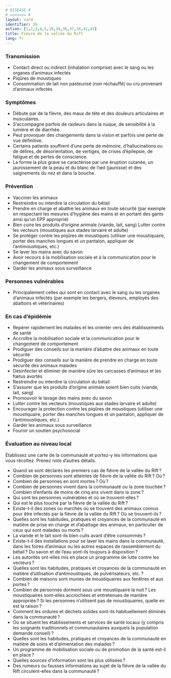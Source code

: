 ```yaml
---
# DISEASE #
# ======= #
layout: card
identifier: 26
action: [1,2,3,4,5,19,34,36,37,38,41,43]
title: Fièvre de la vallée du Rift
lang: fr
---
```


### Transmission

- Contact direct ou indirect (inhalation comprise) avec le sang ou les organes d’animaux infectés
- Piqûres de moustiques
- Consommation de lait non pasteurisé (non réchauffé) ou cru provenant d’animaux infectés

### Symptômes

- Débute par de la fièvre, des maux de tête et des douleurs articulaires et musculaires.
- S’accompagne parfois de raideurs dans la nuque, de sensibilité à la lumière et de diarrhée.
- Peut provoquer des changements dans la vision et parfois une perte de vue définitive.
- Certains patients souffrent d’une perte de mémoire, d’hallucinations ou de délires, de désorientation, de vertiges, de crises d’épilepsie, de fatigue et de pertes de conscience.
- La forme la plus grave se caractérise par une éruption cutanée, un jaunissement de la peau et du blanc de l’œil (jaunisse) et des saignements du nez et dans la bouche.

### Prévention

- Vacciner les animaux
-	Restreindre ou interdire la circulation du bétail
- Prendre en charge et abattre les animaux en toute sécurité (par exemple en respectant les mesures d’hygiène des mains et en portant des gants ainsi qu’un EPP approprié)
-	Bien cuire les produits d’origine animale (viande, lait, sang)
Lutter contre les vecteurs (moustiques aux stades larvaire et adulte)
- Se protéger contre les piqûres de moustiques (utiliser une moustiquaire, porter des manches longues et un pantalon, appliquer de l’antimoustiques, etc.)
-	Se laver les mains avec du savon
- Avoir recours à la mobilisation sociale et à la communication pour le changement de comportement
-	Garder les animaux sous surveillance

### Personnes vulnérables

- Principalement celles qui sont en contact avec le sang ou les organes d’animaux infectés (par exemple les bergers, éleveurs, employés des abattoirs et vétérinaires)

### En cas d’épidémie

-	Repérer rapidement les malades et les orienter vers des établissements de santé
- Accroître la mobilisation sociale et la communication pour le changement de comportement
-	Prodiguer des conseils sur la manière d’abattre des animaux en toute sécurité
- Prodiguer des conseils sur la manière de prendre en charge en toute sécurité des animaux malades
-	Désinfecter et éliminer de manière sûre les carcasses d’animaux et les fœtus avortés
- Restreindre ou interdire la circulation du bétail
- S’assurer que les produits d’origine animale soient bien cuits (viande, lait, sang)
-	Promouvoir le lavage des mains avec du savon
-	Lutter contre les vecteurs (moustiques aux stades larvaire et adulte)  
- Encourager la protection contre les piqûres de moustiques (utiliser une moustiquaire, porter des manches longues et un pantalon, appliquer de l’antimoustiques, etc.)
-	Garder les animaux sous surveillance
- Fournir un soutien psychosocial

### Évaluation au niveau local

Établissez une carte de la communauté et portez-y les informations que vous récoltez. Prenez note d’autres détails.

- Quand se sont déclarés les premiers cas de fièvre de la vallée du Rift ?
-	Combien de personnes sont atteintes de fièvre de la vallée du Rift ? Où ?
- Combien de personnes en sont mortes ? Où ?
- Combien de personnes vivent dans la communauté ou la zone touchée ? Combien d’enfants de moins de cinq ans vivent dans la zone ?
- Qui sont les personnes vulnérables et où se trouvent-elles ?
- Qui est le plus touché par la fièvre de la vallée du Rift ?
- Existe-t-il des zones ou marchés où se trouvent des animaux connus pour être infectés par la fièvre de la vallée du Rift ? Où se trouvent-ils ?
- Quelles sont les habitudes, pratiques et croyances de la communauté en matière de prise en charge et d’abattage des animaux, en particulier de ceux qui sont malades ou morts ?
-	La viande et le lait sont-ils bien cuits avant d’être consommés ?
- Existe-t-il des installations pour se laver les mains dans la communauté, dans les foires d’animaux ou les autres espaces de rassemblement du bétail ? Du savon et de l’eau sont-ils toujours à disposition ?
- Les autorités ont-elles mis en place un programme de lutte contre les vecteurs ?
- Quelles sont les habitudes, pratiques et croyances de la communauté en matière d’utilisation d’antimoustiques, de pulvérisateurs, etc. ?
- Combien de maisons sont munies de moustiquaires aux fenêtres et aux portes ?
- Combien de personnes dorment sous une moustiquaire la nuit ? Les moustiquaires sont-elles accrochées et entretenues de manière appropriée ? Si les personnes n’utilisent pas de moustiquaires, quelle en est la raison ?
- Comment les ordures et déchets solides sont-ils habituellement éliminés dans la communauté ?
- Où se situent les établissements et services de santé locaux (y compris les soignants traditionnels et communautaires auxquels la population demande conseil) ?
- Quelles sont les habitudes, pratiques et croyances de la communauté en matière de soins et d’alimentation des malades ?
- Un programme de mobilisation sociale ou de promotion de la santé est-il en place ?
- Quelles sources d’information sont les plus utilisées ?
- Des rumeurs ou fausses informations au sujet de la fièvre de la vallée du Rift circulent-elles dans la communauté ?
